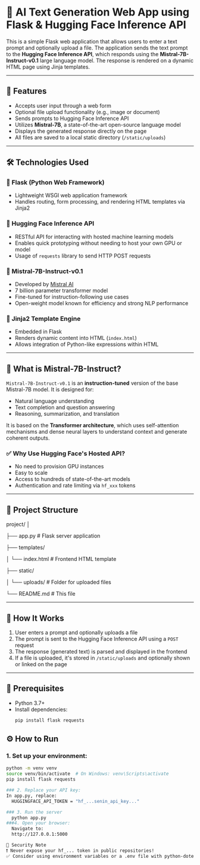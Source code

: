 # 🧠 AI Text Generation Web App using Flask & Hugging Face Inference API

This is a simple Flask web application that allows users to enter a text prompt and optionally upload a file. The application sends the text prompt to the **Hugging Face Inference API**, which responds using the **Mistral-7B-Instruct-v0.1** large language model. The response is rendered on a dynamic HTML page using Jinja templates.

---

## 🚀 Features

- Accepts user input through a web form  
- Optional file upload functionality (e.g., image or document)  
- Sends prompts to Hugging Face Inference API  
- Utilizes **Mistral-7B**, a state-of-the-art open-source language model  
- Displays the generated response directly on the page  
- All files are saved to a local static directory (`/static/uploads`)  

---

## 🛠️ Technologies Used

### 🔹 Flask (Python Web Framework)
- Lightweight WSGI web application framework  
- Handles routing, form processing, and rendering HTML templates via Jinja2  

### 🔹 Hugging Face Inference API
- RESTful API for interacting with hosted machine learning models  
- Enables quick prototyping without needing to host your own GPU or model  
- Usage of `requests` library to send HTTP POST requests  

### 🔹 Mistral-7B-Instruct-v0.1
- Developed by [Mistral AI](https://mistral.ai)  
- 7 billion parameter transformer model  
- Fine-tuned for instruction-following use cases  
- Open-weight model known for efficiency and strong NLP performance  

### 🔹 Jinja2 Template Engine
- Embedded in Flask  
- Renders dynamic content into HTML (`index.html`)  
- Allows integration of Python-like expressions within HTML  

---

## 🧠 What is Mistral-7B-Instruct?

`Mistral-7B-Instruct-v0.1` is an **instruction-tuned** version of the base Mistral-7B model. It is designed for:

- Natural language understanding  
- Text completion and question answering  
- Reasoning, summarization, and translation  

It is based on the **Transformer architecture**, which uses self-attention mechanisms and dense neural layers to understand context and generate coherent outputs.

### ✅ Why Use Hugging Face's Hosted API?

- No need to provision GPU instances  
- Easy to scale  
- Access to hundreds of state-of-the-art models  
- Authentication and rate limiting via `hf_xxx` tokens  

---

## 📁 Project Structure
project/
│

├── app.py # Flask server application

├── templates/

│ └── index.html # Frontend HTML template

├── static/

│ └── uploads/ # Folder for uploaded files

└── README.md # This file


---

## 🧪 How It Works

1. User enters a prompt and optionally uploads a file  
2. The prompt is sent to the Hugging Face Inference API using a `POST` request  
3. The response (generated text) is parsed and displayed in the frontend  
4. If a file is uploaded, it's stored in `/static/uploads` and optionally shown or linked on the page  

---

## 🧰 Prerequisites

- Python 3.7+  
- Install dependencies:  
  ```bash
  pip install flask requests
  
## ⚙️ How to Run

### 1. Set up your environment:

```bash
python -m venv venv
source venv/bin/activate  # On Windows: venv\Scripts\activate
pip install flask requests

### 2. Replace your API key:
In app.py, replace:
  HUGGINGFACE_API_TOKEN = "hf_...senin_api_key..."

### 3. Run the server
  python app.py
###4. Open your browser:
  Navigate to:
  http://127.0.0.1:5000

🔐 Security Note
❗ Never expose your hf_... token in public repositories!
✅ Consider using environment variables or a .env file with python-dotenv for production use.




